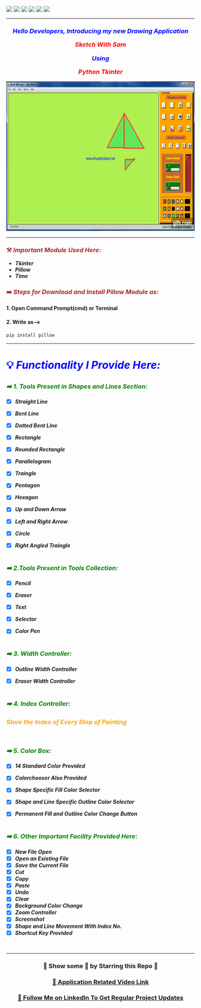 ![](https://img.shields.io/badge/Programming_Language-Python-blue.svg)
![](https://img.shields.io/badge/Main_Tool_Used-Tkinter-orange.svg)
![](https://img.shields.io/badge/Support_Tool_Used-Pillow-orange.svg)
![](https://img.shields.io/badge/Python_Version-3.7-blue.svg)
![](https://img.shields.io/badge/Application-Drawing-brown.svg)
![](https://img.shields.io/badge/Status-Complete-green.svg)

---
### <p align="center" style="color: blue">***Hello Developers, Introducing my new Drawing Application <p align="center" style="color: red">Sketch With Sam</p> <p align="center" style="color: blue">Using</p> <p align="center" style="color: red">Python Tkinter***</p></p>

<p align="center"> <img alt="GIF" height="400px"  width="700px" src="sketch_gif.gif"/><br></p>

---
### <p align="left" style="color: brown">⚒️ _Important Module Used Here:_</p>
- ***_Tkinter_***
- ***_Pillow_***
- ***_Time_***


### <p align="left" style="color: brown">➡️ _Steps for Download and Install Pillow Module as:_</p>

#### 1. Open Command Prompt(cmd) or Terminal
#### 2. Write as-->
```cmd
pip install pillow
```

---


# <p style="color: Blue"> 💡 ***_Functionality I Provide Here:_***</p>
### ***_<p style="color: green"> ➡️ 1. Tools Present in Shapes and Lines Section:_***</p>
- [x] ***_Straight Line_***
- [x] ***_Bent Line_***
- [x] ***_Dotted Bent Line_***
- [x] ***_Rectangle_***
- [x] ***_Rounded Rectangle_***
- [x] ***_Parallelogram_***
- [x] ***_Traingle_***
- [x] ***_Pentagon_***
- [x] ***_Hexagon_***
- [x] ***_Up and Down Arrow_***
- [x] ***_Left and Right Arrow_***
- [x] ***_Circle_***
- [x] ***_Right Angled Traingle_***
</br></br>


### ***_<p style="color: green"> ➡️ 2.Tools Present in Tools Collection:_***</p>
- [x] ***_Pencil_***
- [x] ***_Eraser_***
- [x] ***_Text_***
- [x] ***_Selector_***
- [x] ***_Color Pen_***
</br></br>


### ***_<p style="color: green"> ➡️ 3. Width Controller:_***</p>
- [x] ***_Outline Width Controller_***
- [x] ***_Eraser Width Controller_***
</br></br>


### ***_<p style="color: green"> ➡️ 4. Index Controller:_***
### <p style="color: orange"> ***_Store the Index of Every Step of Painting_***</p></p>
</br>

### ***_<p style="color: green"> ➡️ 5. Color Box:_***</p>
- [x] ***_14 Standard Color Provided_***
- [x] ***_Colorchooser Also Provided_***
- [x] ***_Shape Specific Fill Color Selector_***
- [x] ***_Shape and Line Specific Outline Color Selector_***
- [x] ***_Permanent Fill and Outline Color Change Button_***
</br></br>


### ***_<p style="color: green"> ➡️ 6. Other Important Facility Provided Here:_***</p>
- [x] ***_New File Open_***
- [x] ***_Open an Existing File_***
- [x] ***_Save the Current File_***
- [x] ***_Cut_***
- [x] ***_Copy_***
- [x] ***_Paste_***
- [x] ***_Undo_***
- [x] ***_Clear_***
- [x] ***_Background Color Change_***
- [x] ***_Zoom Controller_***
- [x] ***_Screenshot_***
- [x] ***_Shape and Line Movement With Index No._***
- [x] ***_Shortcut Key Provided_***
</br>

---

<h3 align="center">🙏 Show some 💙 by Starring this Repo 🙏</h3>

###  [<p align="center">📌 Application Related Video Link</p>](https://youtu.be/-HGEMEfffe8 "LCO")

###  [<p align="center">📌 Follow Me on LinkedIn To Get Regular Project Updates</p>](https://www.linkedin.com/in/samarpan-dasgupta-4aa1061b0/ "LCO")
 
